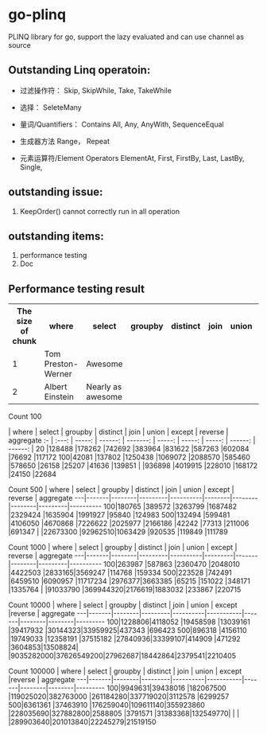 go-plinq
========

PLINQ library for go, support the lazy evaluated and can use channel as source


## Outstanding Linq operatoin:
* 过滤操作符：
Skip, SkipWhile, Take, TakeWhile

* 选择：
SeleteMany

* 量词/Quantifiers：
Contains
All, Any, AnyWith, 
SequenceEqual

* 生成器方法
Range， Repeat

* 元素运算符/Element Operators
ElementAt, First, FirstBy, Last, LastBy, Single, 

## outstanding issue:
1. KeepOrder() cannot correctly run in all operation

## outstanding items:
1. performance testing
2. Doc

## Performance testing result

<table>
  <tr>
    <th>The size of chunk</th><th> where </th><th> select </th><th> groupby </th><th> distinct </th><th> join   </th><th> union  </th><th> except </th><th> reverse </th><th> aggregate</th>
  </tr>
  <tr>
    <td>1</td><td>Tom Preston-Werner</td><td>Awesome</td>
  </tr>
  <tr>
    <td>2</td><td>Albert Einstein</td><td>Nearly as awesome</td>
  </tr>
</table>

Count 100

   | where | select | groupby | distinct | join   | union  | except | reverse | aggregate
:- | :---: | -----: | ------: | -------: | -----: | -----: | -----: | ------: | ------: |
20 |128488 |178262  |742692   |383964    |831622  |587263  |602084  |76692    |117172
100|42081  |137802  |1250438  |1069072   |2088570 |585460  |578650  |26158    |25207
   |41636  |139851  |         |936898    |4019915 |228010  |168172  |24150    |22684


Count 500
   | where | select | groupby | distinct | join   | union  | except | reverse | aggregate
---|-------|--------|---------|----------|--------|--------|--------|---------|----------
100|180765 |389572  |3263799  |1687482   |2329424 |1635904 |1991927 |95840    |124983
500|132494 |599481  |4106050  |4670868   |7226622 |2025977 |2166186 |42242    |77313
   |211006 |691347  |         |22673300  |92962510|1063429 |920535  |119849   |111789

Count 1000
   | where | select | groupby | distinct | join    | union | except | reverse | aggregate
---|-------|--------|---------|----------|---------|-------|--------|---------|----------
100|263987 |587863  |2360470  |2048010   |4422503  |2833165|3569247 |114768   |159334
500|223528 |742491  |6459510  |6090957   |11717234 |2976377|3663385 |65215    |151022
   |348171 |1335764 |         |91033790  |369944320|2176619|1883032 |233867   |220715

Count 10000
   | where | select | groupby | distinct | join      | union | except |reverse | aggregate
---|-------|--------|---------|----------|-----------|-------|--------|--------|---------
100|1228806|4118052 |19458598 |13039161  |39417932   |30144323|33959925|437343 |696423
500|896318 |4156110 |19749033 |12358191  |37515182   |27840936|33399107|414909 |471292
   |3604853|13508824|         |9035282000|37626549200|27962687|18442864|2379541|2210405

Count 100000
   | where | select | groupby | distinct | join      | union | except |reverse | aggregate
---|-------|--------|---------|----------|-----------|-------|--------|--------|---------
100|9949631|39438016 |182067500 |119025020|382763000 |261184280|337719020|3112578 |6299257
500|6361361 |37463910 |176259040|109611140|355923860 |228035690|327882800|2588805 |3791571
   |31383368|132549770|         |        |          |289903640|201013840|22245279|21519150
